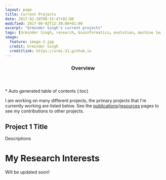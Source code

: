 ```yaml
---
layout: page
title: Current Projects
date: 2017-02-26T00:15:47+01:00
modified: 2017-09-02T12:30:00+01:00
excerpt: "Urminder Singh's current projects"
tags: [Urminder Singh, research, bioinformatics, evolution, machine learning]
image:
  feature: image-2.jpg
  credit: Urminder Singh
  creditlink: https://urmi-21.github.io
---
```



<section id="table-of-contents" class="toc">
  <header>
    <h3>Overview</h3>
  </header>
<div id="drawer" markdown="1">
*  Auto generated table of contents
{:toc}
</div>
</section><!-- /#table-of-contents -->


I am working on many different projects, the primary projects that I'm currently working are listed below. See the [publications](https://urmi-21.github.io//publications/)/[resources](https://urmi-21.github.io//workshops/) pages to see my contributions to other projects.


## Project 1 Title

Descriptions


# My Research Interests

Will be updated soon!
